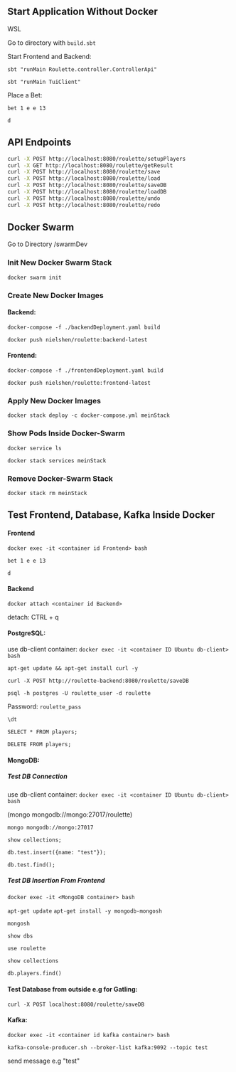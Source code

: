 ## Start Application Without Docker

WSL 

Go to directory with `build.sbt`

Start Frontend and Backend:

`sbt "runMain Roulette.controller.ControllerApi"`

`sbt "runMain TuiClient"`

Place a Bet:

`bet 1 e e 13`

`d`


## API Endpoints
```bash
curl -X POST http://localhost:8080/roulette/setupPlayers
curl -X GET http://localhost:8080/roulette/getResult
curl -X POST http://localhost:8080/roulette/save
curl -X POST http://localhost:8080/roulette/load
curl -X POST http://localhost:8080/roulette/saveDB
curl -X POST http://localhost:8080/roulette/loadDB
curl -X POST http://localhost:8080/roulette/undo
curl -X POST http://localhost:8080/roulette/redo
```



## Docker Swarm

Go to Directory /swarmDev

### Init New Docker Swarm Stack
`docker swarm init`

### Create New Docker Images
#### Backend:

`docker-compose -f ./backendDeployment.yaml build`

`docker push nielshen/roulette:backend-latest`

#### Frontend:

`docker-compose -f ./frontendDeployment.yaml build`

`docker push nielshen/roulette:frontend-latest`

### Apply New Docker Images
`docker stack deploy -c docker-compose.yml meinStack`

### Show Pods Inside Docker-Swarm
`docker service ls`

`docker stack services meinStack`

### Remove Docker-Swarm Stack
`docker stack rm meinStack`



## Test Frontend, Database, Kafka Inside Docker

#### Frontend
`docker exec -it <container id Frontend> bash`

`bet 1 e e 13`

`d`

#### Backend
`docker attach <container id Backend> `

detach: CTRL + q

#### PostgreSQL:
use db-client container:
`docker exec -it <container ID Ubuntu db-client> bash`

`apt-get update && apt-get install curl -y`

`curl -X POST http://roulette-backend:8080/roulette/saveDB`

`psql -h postgres -U roulette_user -d roulette`

Password: `roulette_pass`

`\dt`

`SELECT * FROM players;`

`DELETE FROM players;`


#### MongoDB:
##### Test DB Connection
use db-client container:
`docker exec -it <container ID Ubuntu db-client> bash`

(mongo mongodb://mongo:27017/roulette)

`mongo mongodb://mongo:27017`

`show collections;`

`db.test.insert({name: "test"});`

`db.test.find();`



##### Test DB Insertion From Frontend

`docker exec -it <MongoDB container> bash`

`apt-get update`
`apt-get install -y mongodb-mongosh`

`mongosh`

`show dbs`

`use roulette`

`show collections`

`db.players.find()`



#### Test Database from outside e.g for Gatling:

`curl -X POST localhost:8080/roulette/saveDB`

#### Kafka:
`docker exec -it <container id kafka container> bash`

`kafka-console-producer.sh --broker-list kafka:9092 --topic test`

send message e.g "test"
